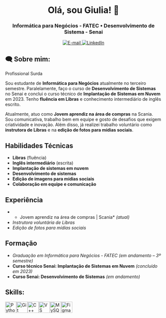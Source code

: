 <h1 align="center">
  Olá, sou Giulia! 🤍
</h1>

<h3 align="center">
  Informática para Negócios - FATEC • Desenvolvimento de Sistema - Senai
</h3>

<div align="center">
<p>
<a href="mailto:adriiguilia@gmail.com">
<img src="https://img.shields.io/badge/-email-020114?style=for-the-badge&amp;logo=microsoft-outlook&amp;logoColor=EBD03E&amp;color:FFF" alt="E-mail">
</a>
<a href="https://www.linkedin.com/in/giulia-gonçalves-martins"><img src="https://img.shields.io/badge/-LinkedIn-020114?style=for-the-badge&amp;logo=linkedin&amp;logoColor=EBD03E&amp;color:FFF" alt="LinkedIn"></a>
</div>

<h2 align="left">🗨 Sobre mim:</h2>

Profissional Surda

Sou estudante de **Informática para Negócios**  atualmente no terceiro semestre. Paralelamente, faço o curso de **Desenvolvimento de Sistemas** no Senai e conclui o curso técnico de **Implantação de Sistemas em Nuvem** em 2023. Tenho **fluência em Libras** e conhecimento intermediário de inglês escrito.

Atualmente, atuo como **Jovem aprendiz na área de compras** na Scania.
Sou comunicativa, trabalho bem em equipe e gosto de desafios que exigem criatividade e inovação. Além disso, já realizei trabalho voluntário como **instrutora de Libras** e na **edição de fotos para mídias sociais**.

## Habilidades Técnicas
- **Libras** (fluência)
- **Inglês intermediário** (escrita)
- **Implantação de sistemas em nuvem**
- **Desenvolvimento de sistemas**
- **Edição de imagens para mídias sociais**
- **Colaboração em equipe e comunicação**
  
## Experiência
- * Jovem aprendiz na área de compras | Scania* *(atual)*
- *Instrutora voluntária de Libras*
- *Edição de fotos para mídias sociais*
  
## Formação
- *Graduação em Informática para Negócios - FATEC* *(em andamento – 3º semestre)*
- **Curso técnico Senai: Implantação de Sistemas em Nuvem** *(concluído em 2023)*
- **Curso Senai: Desenvolvimento de Sistemas** *(em andamento)*

<h2 align="left">Skills:</h2>

<p align="left">
<a href="https://www.python.org/" target="_blank" rel="noreferrer"><img src="https://raw.githubusercontent.com/danielcranney/readme-generator/main/public/icons/skills/python-colored.svg" width="36" height="36" alt="Python" /></a><a href="https://git-scm.com/" target="_blank" rel="noreferrer"><img src="https://raw.githubusercontent.com/danielcranney/readme-generator/main/public/icons/skills/git-colored.svg" width="36" height="36" alt="Git" /></a><a href="https://docs.microsoft.com/en-us/cpp/?view=msvc-170" target="_blank" rel="noreferrer"><img src="https://raw.githubusercontent.com/danielcranney/readme-generator/main/public/icons/skills/cplusplus-colored.svg" width="36" height="36" alt="C++" /></a><a href="https://code.visualstudio.com/" target="_blank" rel="noreferrer"><img src="https://raw.githubusercontent.com/danielcranney/readme-generator/main/public/icons/skills/visualstudiocode.svg" width="36" height="36" alt="VS Code" /></a><a href="https://www.mysql.com/" target="_blank" rel="noreferrer"><img src="https://raw.githubusercontent.com/danielcranney/readme-generator/main/public/icons/skills/mysql-colored.svg" width="36" height="36" alt="MySQL" /></a><a href="https://www.figma.com/" target="_blank" rel="noreferrer"><img src="https://raw.githubusercontent.com/danielcranney/readme-generator/main/public/icons/skills/figma-colored.svg" width="36" height="36" alt="Figma" /></a>
</p>
